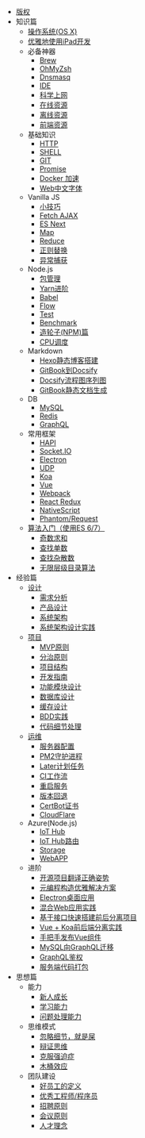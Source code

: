 - [版权](COPYRIGHT.md)
- 知识篇
  - [操作系统(OS X)](basic/osx.md)
  - [优雅地使用iPad开发](basic/pad.md)
  - 必备神器
    - [Brew](basic/resource/brew.md)
    - [OhMyZsh](basic/resource/zsh.md)
    - [Dnsmasq](basic/resource/dnsmasq.md)
    - [IDE](basic/resource/ide.md)
    - [科学上网](basic/resource/ss.md)
    - [在线资源](basic/resource/online.md)
    - [离线资源](basic/resource/offline.md)
    - [前端资源](basic/resource/frontend.md)
  - 基础知识
    - [HTTP](basic/knowledge/http.md)
    - [SHELL](basic/knowledge/shell.md)
    - [GIT](basic/knowledge/git.md)
    - [Promise](basic/knowledge/promise.md)
    - [Docker 加速](basic/knowledge/docker.md)
    - [Web中文字体](basic/knowledge/fonts.md)
  - Vanilla JS
    - [小技巧](basic/js/tricks.md)
    - [Fetch AJAX](basic/js/fetch.md)
    - [ES Next](basic/js/es.md)
    - [Map](basic/js/map.md)
    - [Reduce](basic/js/reduce.md)
    - [正则替换](basic/js/regexp.md)
    - [异常捕获](basic/js/try-catch.md)
  - Node.js
    - [包管理](basic/node/pkg.md)
    - [Yarn进阶](basic/node/yarn.md)
    - [Babel](basic/node/babel.md)
    - [Flow](basic/node/flow.md)
    - [Test](basic/node/test.md)
    - [Benchmark](basic/node/benchmark.md)
    - [造轮子(NPM)篇](basic/node/npm.md)
    - [CPU调度](basic/node/cpu.md)
  - Markdown
    - [Hexo静态博客搭建](basic/md/hexo.md)
    - [GitBook到Docsify](basic/md/gitbook-to-docsify.md)
    - [Docsify流程图序列图](basic/md/docsify.md)
    - [GitBook静态文档生成](basic/md/gitbook.md)
  - DB
    - [MySQL](basic/db/mysql.md)
    - [Redis](basic/db/redis.md)
    - [GraphQL](basic/db/graphql.md)
  - 常用框架
    - [HAPI](basic/framework/hapi.md)
    - [Socket.IO](basic/framework/socketio.md)
    - [Electron](basic/framework/electron.md)
    - [UDP](basic/framework/udp.md)
    - [Koa](basic/framework/koa.md)
    - [Vue](basic/framework/vue.md)
    - [Webpack](basic/framework/webpack.md)
    - [React Redux](basic/framework/redux.md)
    - [NativeScript](basic/framework/nativescript.md)
    - [Phantom/Request](basic/framework/crawler.md)
  - [算法入门（使用ES 6/7）](basic/algorithm/README.md)
    - [奇数求和](basic/algorithm/sum-of-odd-numbers.md)
    - [查找单数](basic/algorithm/find-the-odd-int.md)
    - [查找杂散数](basic/algorithm/find-the-stray-number.md)
    - [无限层级目录算法](basic/algorithm/categories.md)
- 经验篇
  - [设计](experience/design/README.md)
    - [需求分析](experience/design/requirements.md)
    - [产品设计](experience/design/product.md)
    - [系统架构](experience/design/architecture.md)
    - [系统架构设计实践](experience/design/system.md)
  - [项目](experience/project/README.md)
    - [MVP原则](experience/project/mvp.md)
    - [分治原则](experience/project/divide.md)
    - [项目结构](experience/project/structure.md)
    - [开发指南](experience/project/develop.md)
    - [功能模块设计](experience/project/user/module.md)
    - [数据库设计](experience/project/user/db.md)
    - [缓存设计](experience/project/user/cache.md)
    - [BDD实践](experience/project/user/bdd.md)
    - [代码细节处理](experience/project/user/particulars.md)
  - [运维](experience/operation/README.md)
    - [服务器配置](experience/operation/server.md)
    - [PM2守护进程](experience/operation/pm2.md)
    - [Later计划任务](experience/operation/later.md)
    - [CI工作流](experience/operation/workflow.md)
    - [重启服务](experience/operation/restarter.md)
    - [版本回退](experience/operation/rollback.md)
    - [CertBot证书](experience/operation/certbot.md)
    - [CloudFlare](experience/operation/cloudflare-nginx.md)
  - Azure(Node.js)
    - [IoT Hub](experience/azure/iot-hub.md)
    - [IoT Hub路由](experience/azure/iot-hub-route.md)
    - [Storage](experience/azure/storage.md)
    - [WebAPP](experience/azure/web-app.md)
  - 进阶
    - [开源项目翻译正确姿势](experience/advanced/translate.md)
    - [元编程构造优雅解决方案](experience/advanced/meta.md)
    - [Electron桌面应用](experience/advanced/desktop-app.md)
    - [混合Web应用实践](experience/advanced/mixed-project.md)
    - [基于接口快速搭建前后分离项目](experience/advanced/webapp-proxy.md)
    - [Vue + Koa前后端分离实践](experience/advanced/vue-webapp.md)
    - [手把手发布Vue组件](experience/advanced/vue-components.md)
    - [MySQL向GraphQL迁移](experience/advanced/mysql-graphql.md)
    - [GraphQL鉴权](experience/advanced/graphql-authorization.md)
    - [服务端代码打包](experience/advanced/webpack-server.md)
- 思想篇
  - 能力
    - [新人成长](mind/capability/growth.md)
    - [学习能力](mind/capability/study.md)
    - [问题处理能力](mind/capability/solving.md)
  - 思维模式
    - [忽略细节，就是屎](mind/thinking/shit.md)
    - [辩证思维](mind/thinking/dialectical.md)
    - [克服强迫症](mind/thinking/ocd.md)
    - [木桶效应](mind/thinking/buckets.md)
  - 团队建设
    - [好员工的定义](mind/team/define-good-employee.md)
    - [优秀工程师/程序员](mind/team/define-good-engineer.md)
    - [招聘原则](mind/team/hire.md)
    - [会议原则](mind/team/meeting.md)
    - [人才理念](mind/team/concept.md)
